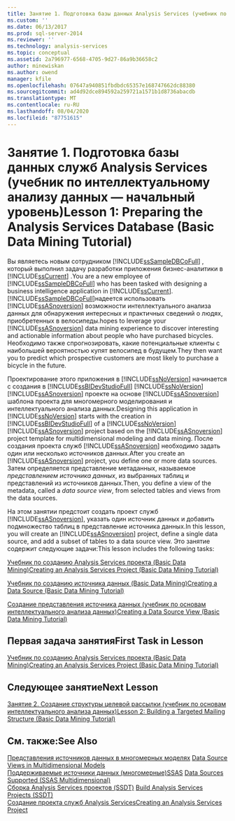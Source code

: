 ```yaml
---
title: Занятие 1. Подготовка базы данных Analysis Services (учебник по интеллектуальному анализу данных — базовый) | Документация Майкрософт
ms.custom: ''
ms.date: 06/13/2017
ms.prod: sql-server-2014
ms.reviewer: ''
ms.technology: analysis-services
ms.topic: conceptual
ms.assetid: 2a796977-6568-4705-9d27-86a9b36658c2
author: minewiskan
ms.author: owend
manager: kfile
ms.openlocfilehash: 07647a940851fbdbdc65357e168747662dc88380
ms.sourcegitcommit: ad4d92dce894592a259721a1571b1d8736abacdb
ms.translationtype: MT
ms.contentlocale: ru-RU
ms.lasthandoff: 08/04/2020
ms.locfileid: "87751615"
---
```

# <a name="lesson-1-preparing-the-analysis-services-database-basic-data-mining-tutorial"></a><span data-ttu-id="c0c2e-102">Занятие 1. Подготовка базы данных служб Analysis Services (учебник по интеллектуальному анализу данных — начальный уровень)</span><span class="sxs-lookup"><span data-stu-id="c0c2e-102">Lesson 1: Preparing the Analysis Services Database (Basic Data Mining Tutorial)</span></span>
  <span data-ttu-id="c0c2e-103">Вы являетесь новым сотрудником [!INCLUDE[ssSampleDBCoFull](../includes/sssampledbcofull-md.md)] , который выполнил задачу разработки приложения бизнес-аналитики в [!INCLUDE[ssCurrent](../includes/sscurrent-md.md)] .</span><span class="sxs-lookup"><span data-stu-id="c0c2e-103">You are a new employee of [!INCLUDE[ssSampleDBCoFull](../includes/sssampledbcofull-md.md)] who has been tasked with designing a business intelligence application in [!INCLUDE[ssCurrent](../includes/sscurrent-md.md)].</span></span> [!INCLUDE[ssSampleDBCoFull](../includes/sssampledbcofull-md.md)]<span data-ttu-id="c0c2e-104">надеется использовать [!INCLUDE[ssASnoversion](../includes/ssasnoversion-md.md)] возможности интеллектуального анализа данных для обнаружения интересных и практичных сведений о людях, приобретенных в велосипеды.</span><span class="sxs-lookup"><span data-stu-id="c0c2e-104">hopes to leverage your [!INCLUDE[ssASnoversion](../includes/ssasnoversion-md.md)] data mining experience to discover interesting and actionable information about people who have purchased bicycles.</span></span> <span data-ttu-id="c0c2e-105">Необходимо также спрогнозировать, какие потенциальные клиенты с наибольшей вероятностью купят велосипед в будущем.</span><span class="sxs-lookup"><span data-stu-id="c0c2e-105">They then want you to predict which prospective customers are most likely to purchase a bicycle in the future.</span></span>  
  
 <span data-ttu-id="c0c2e-106">Проектирование этого приложения в [!INCLUDE[ssNoVersion](../includes/ssnoversion-md.md)] начинается с создания в [!INCLUDE[ssBIDevStudioFull](../includes/ssbidevstudiofull-md.md)] [!INCLUDE[ssNoVersion](../includes/ssnoversion-md.md)] [!INCLUDE[ssASnoversion](../includes/ssasnoversion-md.md)] проекте на основе [!INCLUDE[ssASnoversion](../includes/ssasnoversion-md.md)] шаблона проекта для многомерного моделирования и интеллектуального анализа данных.</span><span class="sxs-lookup"><span data-stu-id="c0c2e-106">Designing this application in [!INCLUDE[ssNoVersion](../includes/ssnoversion-md.md)] starts with the creation in [!INCLUDE[ssBIDevStudioFull](../includes/ssbidevstudiofull-md.md)] of a [!INCLUDE[ssNoVersion](../includes/ssnoversion-md.md)] [!INCLUDE[ssASnoversion](../includes/ssasnoversion-md.md)] project based on the [!INCLUDE[ssASnoversion](../includes/ssasnoversion-md.md)] project template for multidimensional modeling and data mining.</span></span> <span data-ttu-id="c0c2e-107">После создания проекта служб [!INCLUDE[ssASnoversion](../includes/ssasnoversion-md.md)] необходимо задать один или несколько источников данных.</span><span class="sxs-lookup"><span data-stu-id="c0c2e-107">After you create an [!INCLUDE[ssASnoversion](../includes/ssasnoversion-md.md)] project, you define one or more data sources.</span></span> <span data-ttu-id="c0c2e-108">Затем определяется представление метаданных, называемое *представлением источника данных*, из выбранных таблиц и представлений из источников данных.</span><span class="sxs-lookup"><span data-stu-id="c0c2e-108">Then, you define a view of the metadata, called a *data source view*, from selected tables and views from the data sources.</span></span>  
  
 <span data-ttu-id="c0c2e-109">На этом занятии предстоит создать проект служб [!INCLUDE[ssASnoversion](../includes/ssasnoversion-md.md)], указать один источник данных и добавить подмножество таблиц в представление источника данных.</span><span class="sxs-lookup"><span data-stu-id="c0c2e-109">In this lesson, you will create an [!INCLUDE[ssASnoversion](../includes/ssasnoversion-md.md)] project, define a single data source, and add a subset of tables to a data source view.</span></span> <span data-ttu-id="c0c2e-110">Это занятие содержит следующие задачи:</span><span class="sxs-lookup"><span data-stu-id="c0c2e-110">This lesson includes the following tasks:</span></span>  
  
 [<span data-ttu-id="c0c2e-111">Учебник по созданию Analysis Services проекта &#40;Basic Data Mining&#41;</span><span class="sxs-lookup"><span data-stu-id="c0c2e-111">Creating an Analysis Services Project &#40;Basic Data Mining Tutorial&#41;</span></span>](../../2014/tutorials/creating-an-analysis-services-project-basic-data-mining-tutorial.md)  
  
 [<span data-ttu-id="c0c2e-112">Учебник по созданию источника данных &#40;Basic Data Mining&#41;</span><span class="sxs-lookup"><span data-stu-id="c0c2e-112">Creating a Data Source &#40;Basic Data Mining Tutorial&#41;</span></span>](../../2014/tutorials/creating-a-data-source-basic-data-mining-tutorial.md)  
  
 [<span data-ttu-id="c0c2e-113">Создание представления источника данных &#40;учебник по основам интеллектуального анализа данных&#41;</span><span class="sxs-lookup"><span data-stu-id="c0c2e-113">Creating a Data Source View &#40;Basic Data Mining Tutorial&#41;</span></span>](../../2014/tutorials/creating-a-data-source-view-basic-data-mining-tutorial.md)  
  
## <a name="first-task-in-lesson"></a><span data-ttu-id="c0c2e-114">Первая задача занятия</span><span class="sxs-lookup"><span data-stu-id="c0c2e-114">First Task in Lesson</span></span>  
 [<span data-ttu-id="c0c2e-115">Учебник по созданию Analysis Services проекта &#40;Basic Data Mining&#41;</span><span class="sxs-lookup"><span data-stu-id="c0c2e-115">Creating an Analysis Services Project &#40;Basic Data Mining Tutorial&#41;</span></span>](../../2014/tutorials/creating-an-analysis-services-project-basic-data-mining-tutorial.md)  
  
## <a name="next-lesson"></a><span data-ttu-id="c0c2e-116">Следующее занятие</span><span class="sxs-lookup"><span data-stu-id="c0c2e-116">Next Lesson</span></span>  
 [<span data-ttu-id="c0c2e-117">Занятие 2. Создание структуры целевой рассылки &#40;учебник по основам интеллектуального анализа данных&#41;</span><span class="sxs-lookup"><span data-stu-id="c0c2e-117">Lesson 2: Building a Targeted Mailing Structure &#40;Basic Data Mining Tutorial&#41;</span></span>](../../2014/tutorials/lesson-2-building-a-targeted-mailing-structure-basic-data-mining-tutorial.md)  
  
## <a name="see-also"></a><span data-ttu-id="c0c2e-118">См. также:</span><span class="sxs-lookup"><span data-stu-id="c0c2e-118">See Also</span></span>  
 <span data-ttu-id="c0c2e-119">[Представления источников данных в многомерных моделях](https://docs.microsoft.com/analysis-services/multidimensional-models/data-source-views-in-multidimensional-models) </span><span class="sxs-lookup"><span data-stu-id="c0c2e-119">[Data Source Views in Multidimensional Models](https://docs.microsoft.com/analysis-services/multidimensional-models/data-source-views-in-multidimensional-models) </span></span>  
 <span data-ttu-id="c0c2e-120">[Поддерживаемые источники данных &#40;многомерные&#41;SSAS](https://docs.microsoft.com/analysis-services/multidimensional-models/supported-data-sources-ssas-multidimensional) </span><span class="sxs-lookup"><span data-stu-id="c0c2e-120">[Data Sources Supported &#40;SSAS Multidimensional&#41;](https://docs.microsoft.com/analysis-services/multidimensional-models/supported-data-sources-ssas-multidimensional) </span></span>  
 <span data-ttu-id="c0c2e-121">[Сборка Analysis Services проектов &#40;SSDT&#41;](https://docs.microsoft.com/analysis-services/multidimensional-models/build-analysis-services-projects-ssdt) </span><span class="sxs-lookup"><span data-stu-id="c0c2e-121">[Build Analysis Services Projects &#40;SSDT&#41;](https://docs.microsoft.com/analysis-services/multidimensional-models/build-analysis-services-projects-ssdt) </span></span>  
 [<span data-ttu-id="c0c2e-122">Создание проекта служб Analysis Services</span><span class="sxs-lookup"><span data-stu-id="c0c2e-122">Creating an Analysis Services Project</span></span>](../analysis-services/lesson-1-1-creating-an-analysis-services-project.md)  
  
  
